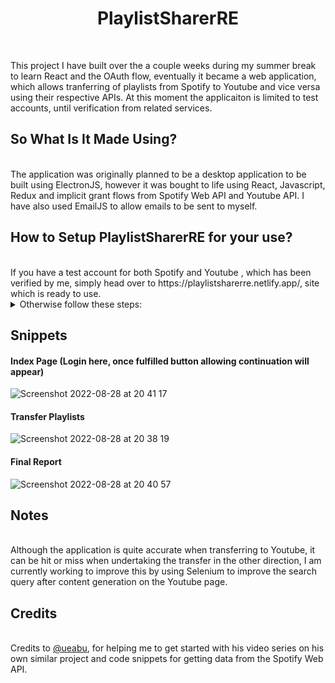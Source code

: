 <h1 align = "center" > PlaylistSharerRE </h1>  
  
<br> 
<p> This project I have built over the a couple weeks during my summer break to learn React and the OAuth flow, eventually it became a web application, which allows tranferring of playlists from Spotify to Youtube and vice versa using their respective APIs. At this moment the applicaiton is limited to test accounts, until verification from related services. 
 
   
## So What Is It Made Using? 
<br>
The application was originally planned to be a desktop application to be built using ElectronJS, however it was bought to life using React, Javascript, Redux and implicit grant flows from Spotify Web API and Youtube API.  I have also used EmailJS to allow emails to be sent to myself.
   
## How to Setup PlaylistSharerRE for your use?  
<br>
If you have a test account for both Spotify and Youtube , which has been verified by me, simply head over to https://playlistsharerre.netlify.app/, site which is ready to use.  

<br>  
<details>
<summary>Otherwise follow these steps:</summary>
<br>
 <ol> 
   <li> Download or fork the repo </li> 
   <li> Log into <a href = "https://developer.spotify.com/dashboard/">Spotify Developer Dashboard </a> using your account and create a new app with the following redirect URIs : 
      <ul>  
        <li> http://localhost:3000/gettoken </li>
      </ul>   
    </li> 
    <li> Log into <a href = "https://accounts.google.com/ServiceLogin/signinchooser?service=cloudconsole&passive=1209600&osid=1&continue=https%3A%2F%2Fconsole.cloud.google.com%2Fapis%2Fdashboard&followup=https%3A%2F%2Fconsole.cloud.google.com%2Fapis%2Fdashboard&flowName=GlifWebSignIn&flowEntry=ServiceLogin"> Google Developer Console </a> and create a new project with an OAuth Client Consent Screen and OAuth Client ID for a web application configured with these redirect URIs:  
    <ul>  
      <li> http://localhost:3000/gettoken </li> 
    </ul> 
    </li> 
    <li> Create an env file in the root of the project and add: 
       <ul> 
         <li> REACT_APP_SPOTIFY_CLIENT_ID = <em>client id from the app created in the dashboard</em></li>
         <li> REACT_APP_SITE_LINK = http://localhost:3000 </li>  
         <li> REACT_APP_YOUTUBE_CLIENT_ID = <em>client id from the app created in the google dashboard</em> </li>
      </ul> 
     </li>
   <li> Add code to load the enviroment variables (using dotenv)</li> 
   <li> Run app by the 'npm run' command </li> 
   </ol> 
   * to make EmailJS work you will need to configure your own account, template and set the REACT_APP_EMAILJS_KEY variable.
<br><br>
</details>
    
## Snippets  
 
#### Index Page (Login here, once fulfilled button allowing continuation will appear)  
![Screenshot 2022-08-28 at 20 41 17](https://user-images.githubusercontent.com/86715742/187091652-efb9bd4a-216f-4cca-bccb-ade7d2b989a1.png)

#### Transfer Playlists 
![Screenshot 2022-08-28 at 20 38 19](https://user-images.githubusercontent.com/86715742/187091555-5fb52b75-87f4-4f8d-8b19-d027fe129e49.png) 
 
#### Final Report   

![Screenshot 2022-08-28 at 20 40 57](https://user-images.githubusercontent.com/86715742/187091641-f1596bd4-8f9a-4e20-9adb-1ee8808f9b26.png)


## Notes  
<br>
Although the application is quite accurate when transferring to Youtube, it can be hit or miss when undertaking the transfer in the other direction, I am currently working to improve this by using Selenium to improve the search query after content generation on the Youtube page.  
 
## Credits  
<br> 
Credits to <a href = "https://github.com/ueabu" >@ueabu</a>, for helping me to get started with his video series on his own similar project and code snippets for getting data from the Spotify Web API.
 
  
  
